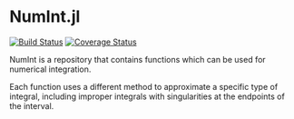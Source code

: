 # NumInt.jl

[![Build Status](https://travis-ci.org/RenanOD/NumInt.jl.svg)](https://travis-ci.org/RenanOD/NumInt.jl)
[![Coverage Status](https://coveralls.io/repos/RenanOD/NumInt.jl/badge.svg?branch=master&service=github)](https://coveralls.io/github/RenanOD/NumInt.jl?branch=master)

NumInt is a repository that contains functions which can be used for numerical integration.

Each function uses a different method to approximate a specific type of integral, including improper integrals with singularities at the endpoints of the interval.

